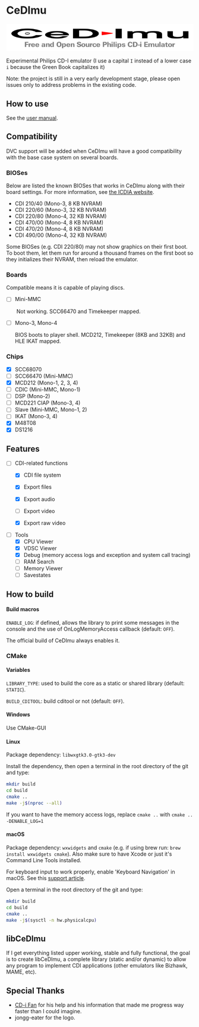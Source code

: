 

# CeDImu

![CeDImu concept by jongg-eater](https://raw.githubusercontent.com/Stovent/CeDImu/master/resources/CeDImu-concept.png "CeDImu concept by jongg-eater")

Experimental Philips CD-I emulator
(I use a capital `I` instead of a lower case `i` because the Green Book capitalizes it)

Note: the project is still in a very early development stage, please open issues only to address problems in the existing code.

## How to use

See the [user manual](https://github.com/Stovent/CeDImu/blob/master/MANUAL.md).

## Compatibility

DVC support will be added when CeDImu will have a good compatibility with the base case system on several boards.

### BIOSes

Below are listed the known BIOSes that works in CeDImu along with their board settings. For more information, see [the ICDIA website](http://icdia.co.uk/players/comparison.html "icdia.co.uk").

- CDI 210/40 (Mono-3, 8 KB NVRAM)
- CDI 220/60 (Mono-3, 32 KB NVRAM)
- CDI 220/80 (Mono-4, 32 KB NVRAM)
- CDI 470/00 (Mono-4, 8 KB NVRAM)
- CDI 470/20 (Mono-4, 8 KB NVRAM)
- CDI 490/00 (Mono-4, 32 KB NVRAM)

Some BIOSes (e.g. CDI 220/80) may not show graphics on their first boot. To boot them, let them run for around a thousand frames on the first boot so they initializes their NVRAM, then reload the emulator.

### Boards

Compatible means it is capable of playing discs.

- [ ] Mini-MMC

  ​	Not working. SCC66470 and Timekeeper mapped.

- [ ] Mono-3, Mono-4

  BIOS boots to player shell. MCD212, Timekeeper (8KB and 32KB) and HLE IKAT mapped.

### Chips

- [x] SCC68070
- [ ] SCC66470 (Mini-MMC)
- [x] MCD212 (Mono-1, 2, 3, 4)
- [ ] CDIC (Mini-MMC, Mono-1)
- [ ] DSP (Mono-2)
- [ ] MCD221 CIAP (Mono-3, 4)
- [ ] Slave (Mini-MMC, Mono-1, 2)
- [ ] IKAT (Mono-3, 4)
- [x] M48T08
- [x] DS1216

## Features

- [ ] CDI-related functions
  - [x] CDI file system
  - [x] Export files
  - [x] Export audio
  - [ ] Export video
  - [x] Export raw video



- [ ] Tools
  - [x] CPU Viewer
  - [x] VDSC Viewer
  - [x] Debug (memory access logs and exception and system call tracing)
  - [ ] RAM Search
  - [ ] Memory Viewer
  - [ ] Savestates

## How to build

#### Build macros

`ENABLE_LOG`: if defined, allows the library to print some messages in the console and the use of OnLogMemoryAccess callback (default: `OFF`).

The official build of CeDImu always enables it.

### CMake

#### Variables

`LIBRARY_TYPE`: used to build the core as a static or shared library (default: `STATIC`).

`BUILD_CDITOOL`: build cditool or not (default: `OFF`).

#### Windows

Use CMake-GUI

#### Linux

Package dependency: `libwxgtk3.0-gtk3-dev`

Install the dependency, then open a terminal in the root directory of the git and type:

```sh
mkdir build
cd build
cmake ..
make -j$(nproc --all)
```

If you want to have the memory access logs, replace `cmake ..` with `cmake .. -DENABLE_LOG=1`

#### macOS

Package dependency: `wxwidgets` and `cmake` (e.g. if using brew run: `brew install wxwidgets cmake`). Also make sure to have Xcode or just it's Command Line Tools installed.

For keyboard input to work properly, enable 'Keyboard Navigation' in macOS. See this [support article](https://support.apple.com/en-us/HT204434#fullkeyboard).

Open a terminal in the root directory of the git and type:

```sh
mkdir build
cd build
cmake ..
make -j$(sysctl -n hw.physicalcpu)
```

## libCeDImu

If I get everything listed upper working, stable and fully functional, the goal is to create libCeDImu, a complete library (static and/or dynamic) to allow any program to implement CDI applications (other emulators like Bizhawk, MAME, etc).

## Special Thanks

- [CD-i Fan](https://github.com/cdifan) for his help and his information that made me progress way faster than I could imagine.
-  jongg-eater for the logo.

